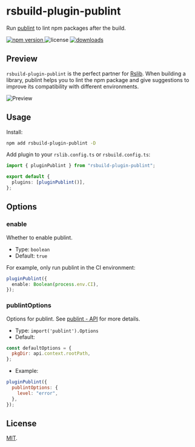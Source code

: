# rsbuild-plugin-publint

Run [publint](https://github.com/bluwy/publint) to lint npm packages after the build.

<p>
  <a href="https://npmjs.com/package/rsbuild-plugin-publint">
   <img src="https://img.shields.io/npm/v/rsbuild-plugin-publint?style=flat-square&colorA=564341&colorB=EDED91" alt="npm version" />
  </a>
  <img src="https://img.shields.io/badge/License-MIT-blue.svg?style=flat-square&colorA=564341&colorB=EDED91" alt="license" />
  <a href="https://npmcharts.com/compare/rsbuild-plugin-publint?minimal=true"><img src="https://img.shields.io/npm/dm/rsbuild-plugin-publint.svg?style=flat-square&colorA=564341&colorB=EDED91" alt="downloads" /></a>
</p>

## Preview

`rsbuild-plugin-publint` is the perfect partner for [Rslib](https://github.com/web-infra-dev/rslib). When building a library, publint helps you to lint the npm package and give suggestions to improve its compatibility with different environments.

![Preview](https://github.com/user-attachments/assets/bb6940df-ab15-4155-bdf5-03b7bae5458f)

## Usage

Install:

```bash
npm add rsbuild-plugin-publint -D
```

Add plugin to your `rslib.config.ts` or `rsbuild.config.ts`:

```ts
import { pluginPublint } from "rsbuild-plugin-publint";

export default {
  plugins: [pluginPublint()],
};
```

## Options

### enable

Whether to enable publint.

- Type: `boolean`
- Default: `true`

For example, only run publint in the CI environment:

```ts
pluginPublint({
  enable: Boolean(process.env.CI),
});
```

### publintOptions

Options for publint. See [publint - API](https://github.com/bluwy/publint/blob/master/pkg/README.md#api) for more details.

- Type: `import('publint').Options`
- Default:

```js
const defaultOptions = {
  pkgDir: api.context.rootPath,
};
```

- Example:

```js
pluginPublint({
  publintOptions: {
    level: "error",
  },
});
```

## License

[MIT](./LICENSE).

